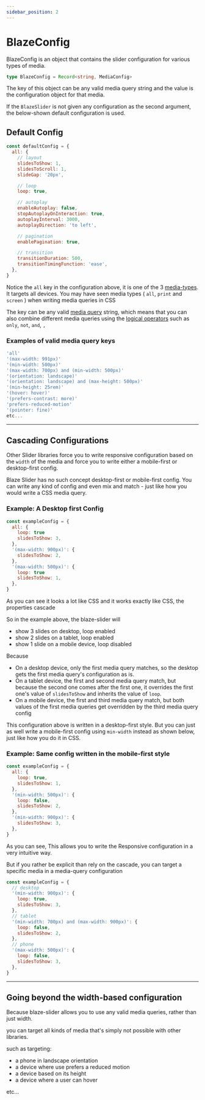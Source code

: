 ```yaml
---
sidebar_position: 2
---
```


# BlazeConfig

BlazeConfig is an object that contains the slider configuration for various types of media.

```typescript
type BlazeConfig = Record<string, MediaConfig>
```

The key of this object can be any valid media query string and the value is the configuration object for that media.

If the `BlazeSlider` is not given any configuration as the second argument, the below-shown default configuration is used.

## Default Config

```js
const defaultConfig = {
  all: {
    // layout
    slidesToShow: 1,
    slidesToScroll: 1,
    slideGap: '20px',

    // loop
    loop: true,

    // autoplay
    enableAutoplay: false,
    stopAutoplayOnInteraction: true,
    autoplayInterval: 3000,
    autoplayDirection: 'to left',

    // pagination
    enablePagination: true,

    // transition
    transitionDuration: 500,
    transitionTimingFunction: 'ease',
  },
}
```

Notice the `all` key in the configuration above, it is one of the 3 [media-types](https://developer.mozilla.org/en-US/docs/Web/CSS/@media#media_types). It targets all devices. You may have seen media types ( `all`, `print` and `screen` ) when writing media queries in CSS

The key can be any valid [media query](https://developer.mozilla.org/en-US/docs/Web/CSS/Media_Queries/Using_media_queries#syntax) string, which means that you can also combine different media queries using the [logical operators](https://developer.mozilla.org/en-US/docs/Web/CSS/@media#logical_operators) such as `only`, `not`, `and`, `,`

### Examples of valid media query keys

```javascript
'all'
'(max-width: 991px)'
'(min-width: 500px)'
'(max-width: 700px) and (min-width: 500px)'
'(orientation: landscape)'
'(orientation: landscape) and (max-height: 500px)'
'(min-height: 25rem)'
'(hover: hover)'
'(prefers-contrast: more)'
'prefers-reduced-motion'
'(pointer: fine)'
etc...
```

<hr/>

## Cascading Configurations

Other Slider libraries force you to write responsive configuration based on the `width` of the media and force you to write either a mobile-first or desktop-first config.

Blaze Slider has no such concept desktop-first or mobile-first config. You can write any kind of config and even mix and match - just like how you would write a CSS media query.

### Example: A Desktop first Config

```javascript
const exampleConfig = {
  all: {
    loop: true
    slidesToShow: 3,
  },
  '(max-width: 900px)': {
    slidesToShow: 2,
  },
  '(max-width: 500px)': {
    loop: true
    slidesToShow: 1,
  },
}
```

As you can see it looks a lot like CSS and it works exactly like CSS, the properties cascade

So in the example above, the blaze-slider will

- show 3 slides on desktop, loop enabled
- show 2 slides on a tablet, loop enabled
- show 1 slide on a mobile device, loop disabled

Because

- On a desktop device, only the first media query matches, so the desktop gets the first media query's configuration as is.
- On a tablet device, the first and second media query match, but because the second one comes after the first one, it overrides the first one's value of `slidesToShow` and inherits the value of `loop`.
- On a mobile device, the first and third media query match, but both values of the first media queries get overridden by the third media query config

This configuration above is written in a desktop-first style. But you can just as well write a mobile-first config using `min-width` instead as shown below, just like how you do it in CSS.

### Example: Same config written in the mobile-first style

```javascript
const exampleConfig = {
  all: {
    loop: true,
    slidesToShow: 1,
  },
  '(min-width: 500px)': {
    loop: false,
    slidesToShow: 2,
  },
  '(min-width: 900px)': {
    slidesToShow: 3,
  },
}
```

As you can see, This allows you to write the Responsive configuration in a very intuitive way.

But if you rather be explicit than rely on the cascade, you can target a specific media in a media-query configuration

```javascript
const exampleConfig = {
  // desktop
  '(min-width: 900px)': {
    loop: true,
    slidesToShow: 3,
  },
  // tablet
  '(min-width: 700px) and (max-width: 900px)': {
    loop: false,
    slidesToShow: 2,
  },
  // phone
  '(max-width: 500px)': {
    loop: false,
    slidesToShow: 3,
  },
}
```

<hr/>

## Going beyond the width-based configuration

Because blaze-slider allows you to use any valid media queries, rather than just width.

you can target all kinds of media that's simply not possible with other libraries.

such as targeting:

- a phone in landscape orientation
- a device where use prefers a reduced motion
- a device based on its height
- a device where a user can hover

etc...
